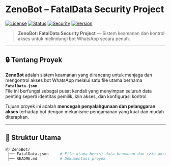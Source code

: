 # ZenoBot – FatalData Security Project

[![License](https://img.shields.io/badge/license-MIT-green.svg)](#license)
[![Status](https://img.shields.io/badge/status-stable-blue.svg)](#status)
[![Security](https://img.shields.io/badge/security-high-critical.svg)](#security)
[![Version](https://img.shields.io/badge/version-1.0.0-purple.svg)](#version)

> **ZenoBot: FatalData Security Project** — Sistem keamanan dan kontrol akses untuk melindungi bot WhatsApp secara penuh.

---

## 🔒 Tentang Proyek

**ZenoBot** adalah sistem keamanan yang dirancang untuk menjaga dan mengontrol akses bot WhatsApp melalui satu file utama bernama **`FatalData.json`**.  
File ini berfungsi sebagai pusat kendali yang menyimpan seluruh data penting seperti identitas pemilik, izin akses, dan konfigurasi kontrol.

Tujuan proyek ini adalah **mencegah penyalahgunaan dan pelanggaran akses** terhadap bot dengan mekanisme pengamanan yang kuat dan mudah diterapkan.

---

## 📁 Struktur Utama

```bash
📦 ZenoBot/
 ├── FatalData.json     # File utama berisi data keamanan dan izin akses
 ├── README.md          # Dokumentasi proyek
